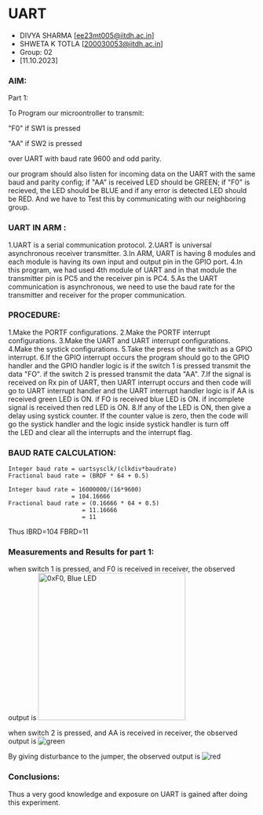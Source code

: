 
# UART

* DIVYA SHARMA [ee23mt005@iitdh.ac.in] 
* SHWETA K TOTLA [200030053@iitdh.ac.in]
* Group: 02
* [11.10.2023]



### AIM:

Part 1:

To Program our microontroller to transmit:

"F0" if SW1 is pressed

"AA" if SW2 is pressed 

over UART with baud rate 9600 and odd parity. 

our program should also listen for incoming data on the UART with the same baud and parity config; if "AA" is received LED should be GREEN; if "F0" is recieved, the LED should be BLUE and if any error is detected LED should be RED. And we have to Test this by communicating with our neighboring group.



### UART IN ARM :

1.UART is a serial communication protocol.
2.UART is universal asynchronous receiver transmitter.
3.In ARM, UART is having 8 modules and each module is having its own input and output pin in the GPIO port.
4.In this program, we had used 4th module of UART and in that module the transmitter pin is PC5 and the receiver pin is PC4.
5.As the UART communication is asynchronous, we need to use the baud rate for the transmitter and receiver for the proper communication.


### PROCEDURE:

1.Make the PORTF configurations.
2.Make the PORTF interrupt configurations.
3.Make the UART and UART interrupt configurations.
4.Make the systick configurations.
5.Take the press of the switch as a GPIO interrupt.
6.If the GPIO interrupt occurs the program should go to the GPIO handler and the GPIO handler logic is 
       if the switch 1 is pressed transmit the data "FO".
       if the switch 2 is pressed transmit the data "AA".
7.If the signal is received on Rx pin of UART, then UART interrupt occurs and then code will go to UART interrupt handler and the UART interrupt handler logic is
       if AA is received green LED is ON.
       if FO is received blue LED is ON.
       if incomplete signal is received then red LED is ON.
8.If any of the LED is ON, then give a delay using systick counter. If the counter value is zero, then the code will go the systick handler and the logic inside systick handler is turn off          
  the LED and clear all the interrupts and the interrupt flag.
      



### BAUD RATE CALCULATION:
    
    Integer baud rate = uartsysclk/(clkdiv*baudrate)
    Fractional baud rate = (BRDF * 64 + 0.5)

    Integer baud rate = 16000000/(16*9600)
                      = 104.16666
    Fractional baud rate = (0.16666 * 64 + 0.5)
                         = 11.16666
                         = 11

   Thus IBRD=104
        FBRD=11 



### Measurements and Results for part 1:


when switch 1 is pressed, and F0 is received in receiver, the observed output is 
<img src="UART/images_blue" alt="0xF0, Blue LED" width="300"/>





when switch 2 is pressed, and AA is received in receiver, the observed output is 
![green](green.jpeg)





By giving disturbance to the jumper, the observed output is
![red](red.jpeg)








### Conclusions:

Thus a very good knowledge and exposure on UART is gained after doing this experiment.